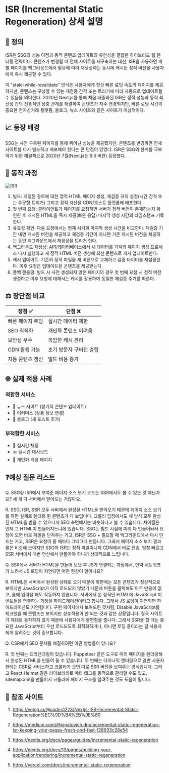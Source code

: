 # ISR (Incremental Static Regeneration) 상세 설명

## 🎯 정의 
ISR은 SSG의 성능 이점과 동적 콘텐츠 업데이트의 유연성을 결합한 하이브리드 웹 렌더링 전략이다. 콘텐츠가 변경될 때 전체 사이트를 재구축하는 대신, ISR을 사용하면 개별 페이지를 백그라운드에서 필요에 따라 재생성하는 동시에 캐시된 정적 버전을 사용자에게 즉시 제공할 수 있다. 

이 "stale-while-revalidate" 방식은 사용자에게 항상 빠른 로딩 속도의 페이지를 제공하지만, 콘텐츠는 구성할 수 있는 재검증 간격 또는 트리거에 따라 자동으로 업데이트될 수 있음을 의미한다. 2020년 Next.js를 통해 처음 대중화된 ISR은 정적 성능과 동적 최신성 간의 전통적인 상충 관계를 해결하여 콘텐츠가 자주 변경되지만, 빠른 로딩 시간이 중요한 전자상거래 플랫폼, 블로그, 뉴스 사이트와 같은 사이트가 이상적이다.

## 📈 등장 배경

SSG는 사전 구축된 페이지를 통해 뛰어난 성능을 제공했지만, 콘텐츠를 변경하면 전체 사이트를 다시 빌드하고 배포해야 한다는 큰 단점이 있었다. ISR은 SSG의 한계를 극복하기 위한 해결책으로 2020년 7월(Next.js는 9.5 버전) 등장했다. 

## 🔄 동작 과정

![ISR](https://blog.kakaocdn.net/dna/bApTpt/btrPRd3X5nX/AAAAAAAAAAAAAAAAAAAAAI-0wUSgs6GBRSruPR9T1UJt3ucCNR7sBaxvCcZac3ys/img.png?credential=yqXZFxpELC7KVnFOS48ylbz2pIh7yKj8&expires=1753973999&allow_ip=&allow_referer=&signature=g8YmgQgVneke8KJZJVv87qZ%2BD0M%3D)

1. 빌드: 지정된 경로에 대한 정적 HTML 페이지 생성, 재검증 규칙 설정(시간 간격 또는 주문형 트리거) 그리고 정적 자산을 CDN/호스트 플랫폼에 배포한다.
2. 첫 번째 요청: 클라이언트가 페이지를 요청하면 서버가 정적 버전이 존재하는지 확인한 후 캐시된 HTML을 즉시 제공(빠른 응답) 마지막 생성 시간의 타임스탬프 기록한다.
3. 유효성 확인: 다음 요청에서는 현재 시각과 마지막 생성 시간을 비교한다. 재검증 기간 내면 캐시된 버전을 제공하고 재검증 기간이 지나면 기존 캐시된 버전을 제공하는 동안 백그라운드에서 재생성을 트리거 한다.
4. 백그라운드 재생성: API/데이터베이스에서 새 데이터를 가져와 페이지 생성 프로세스 다시 실행하고 새 정적 HTML 버전 생성해 최신 콘텐츠로 캐시 업데이트한다.
5. 캐시 업데이트: 기존의 정적 파일을 새 버전으로 교체하고 검증 타이머를 재설정한다. 이후 요청은 업데이트된 콘텐츠를 제공받는다.
6. 폴백 핸들링: 빌드 시 사전 생성되지 않은 페이지의 경우 첫 번째 요청 시 정적 버전 생성하고 이후 요청에 대해서는 캐시를 활용하며 동일한 재검증 주기를 따른다.

## ⚖️ 장단점 비교

| 장점 ✅ | 단점 ❌ |
|---------|---------|
| 빠른 페이지 로딩 | 실시간 데이터 제한 |
| SEO 최적화 | 개인화 콘텐츠 어려움 |
| 보안성 우수 | 복잡한 캐시 관리 |
| CDN 활용 가능 | 초기 방문자 구버전 경험 |
| 자동 콘텐츠 갱신 | 빌드 비용 증가 |

## 🌐 실제 적용 사례

### 적합한 서비스
- 📰 뉴스 사이트 (정기적 콘텐츠 업데이트)
- 🛒 이커머스 (상품 정보 변경)
- 📝 블로그 (새 포스트 추가)

### 부적합한 서비스  
- 💬 실시간 채팅
- 📊 실시간 대시보드
- 🔐 개인화 계정 페이지

## ❓예상 질문 리스트
Q. SSG랑 ISR에서 보여준 페이지 소스 보기 코드는 SSR에서도 볼 수 있는 것 아닌가요? 세 개 다 서버에서 받아오는 거잖아요.

R. SSG, ISR, SSR 모두 서버에서 완성된 HTML을 받아오기 때문에 페이지 소스 보기를 하면 실제로 렌더링 된 콘텐츠가 다 보입니다. 크롤러 입장에서도 세 방식 모두 완성된 HTML을 받을 수 있으니까 SEO 측면에서는 비슷하다고 볼 수 있습니다. 차이점은 언제 그 HTML이 만들어지느냐에 있습니다. SSG는 빌드 시점에 미리 다 만들어놔서 요청이 오면 바로 파일을 던져주는 거고, ISR은 SSG + 필요할 때 백그라운드에서 다시 만드는 거고, SSR은 요청이 올 때마다 그때그때 만듭니다. 그래서 페이지 소스 보기 결과물은 비슷해 보이지만 SSG와 ISR는 정적 파일이니까 CDN에서 바로 전송, 엄청 빠르고 SSR 서버에서 매번 연산해서 만들어야 하니까 상대적으로 느립니다.

Q. SSR에서 서버가 HTML을 만들어 보낸 후 JS가 연결되는 과정에서, 만약 네트워크가 느려서 JS 로딩이 지연되면 어떤 현상이 일어나요?

R. HTML은 서버에서 완성된 상태로 오기 때문에 화면에는 모든 콘텐츠가 정상적으로 보이지만 JavaScript가 아직 로드되지 않았기 때문에 버튼을 클릭해도 아무 반응이 없고, 폼에 입력을 해도 작동하지 않습니다. 서버에서 온 정적인 HTML에 JavaScript 이벤트들을 연결하는 과정을 하이드레이션이라고 합니다. 그래서 JS 로딩이 지연되면 하이드레이션도 지연됩니다. 구현 페이지에서 보여드린 것처럼, Disable JavaScript를 체크했을 때 콘텐츠는 보이지만 상호작용이 안 되는 것과 같은 상황입니다. 결국 사이트가 제대로 동작하지 않기 때문에 사용자에게 불편함을 줍니다. 그래서 SSR을 할 때는 중요한 JavaScript부터 우선 로드되도록 최적화하거나, 아니면 로딩 중이라는 걸 사용자에게 알려주는 것이 중요합니다.

Q. CSR에서 SEO 문제를 해결하려면 어떤 방법들이 있나요?

R. 첫 번째는 프리렌더링이 있습니다. Puppeteer 같은 도구로 미리 페이지를 렌더링해서 완성된 HTML을 만들어 둘 수 있습니다.
두 번째는 다이나믹 렌더링으로 일반 사용자한테는 CSR로 서비스하고 크롤러가 오면 따로 SSR 버전을 보여주는 방식입니다.
그리고 React Helmet 같은 라이브러리로 메타 태그를 동적으로 관리할 수도 있고, sitemap.xml을 만들어서 크롤러에 페이지 구조를 알려주는 것도 도움이 됩니다.

## 🔗 참조 사이트 

1. https://velog.io/@codns1223/Nextjs-ISR-Incremental-Static-Regeneration%EC%9D%B4%EB%9E%80

2. https://medium.com/@ignatovich.dm/incremental-static-regeneration-isr-keeping-your-pages-fresh-and-fast-f28933c28e54

3. https://nextjs.org/docs/pages/guides/incremental-static-regeneration 

4. https://nextjs.org/docs/13/pages/building-your-application/rendering/incremental-static-regeneration

5. https://vercel.com/docs/incremental-static-regeneration

